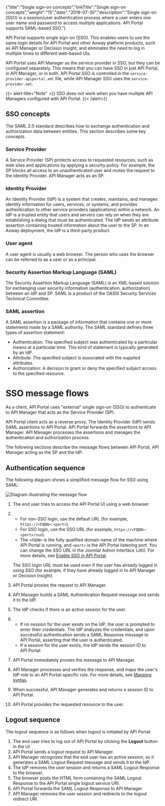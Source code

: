 {"title":"Single sign-on concepts","linkTitle":"Single sign-on concepts","weight":"15","date":"2019-07-30","description":"Single sign-on (SSO) is a session/user authentication process where a user enters one user name and password to access multiple applications. API Portal supports SAML-based SSO."}

API Portal supports single sign-on (SSO). This enables users to use the same login details for API Portal and other Axway platform products, such as API Manager or Decision Insight, and eliminates the need to log in multiple times to different web-based UIs.

API Portal uses API Manager as the service provider in SSO, but they can be configured separately. This means that you can have SSO in just API Portal, in API Manager, or in both. API Portal SSO is controlled in the `service-provider-apiportal.xml` file, while API Manager SSO uses the `service-provider.xml`.

{{< alert title="Note" >}}
SSO does not work when you have multiple API Managers configured with API Portal.
{{< /alert>}}

SSO concepts
------------

The SAML 2.0 standard describes how to exchange authentication and authorization data between entities. This section describes some key concepts.

### Service Provider

A Service Provider (SP) protects access to requested resources, such as web sites and applications by applying a security policy. For example, the SP blocks all access to an unauthenticated user and routes the request to the Identity Provider. API Manager acts as an SP.

### Identity Provider

An Identity Provider (IdP) is a system that creates, maintains, and manages identity information for users, services, or systems, and provides authentication to other service providers (applications) within a network. An IdP is a trusted entity that users and servers can rely on when they are establishing a dialog that must be authenticated. The IdP sends an attribute assertion containing trusted information about the user to the SP. In an Axway deployment, the IdP is a third-party product.

### User agent

A user agent is usually a web browser. The person who uses the browser can be referred to as a user or as a principal.

### Security Assertion Markup Language (SAML)

The Security Assertion Markup Language (SAML) is an XML-based solution for exchanging user security information (authentication, authorization) between an IdP and SP. SAML is a product of the OASIS Security Services Technical Committee.

### SAML assertion

A SAML assertion is a package of information that contains one or more statements made by a SAML authority. The SAML standard defines three types of assertion statement:

-   Authentication: The specified subject was authenticated by a particular means at a particular time. This kind of statement is typically generated by an IdP.
-   Attribute: The specified subject is associated with the supplied attributes.
-   Authorization: A decision to grant or deny the specified subject access to the specified resource.

# SSO message flows

As a client, API Portal uses "external” single sign-on (SSO) to authenticate to API Manager that acts as the Service Provider (SP).

API Portal client acts as a reverse proxy. The Identity Provider (IdP) sends SAML assertions to API Portal. API Portal forwards the assertions to API Manager. API Manager processes the assertions and manages the authentication and authorization process.

The following sections describe the message flows between API Portal, API Manager acting as the SP and the IdP.

Authentication sequence
-----------------------

The following diagram shows a simplified message flow for SSO using SAML:

![Diagram illustrating the message flow](/Images/APIPortal/API_Portal_SSO.png)

1.  The end user tries to access the API Portal UI using a web browser:
2.  -   For non-SSO login, use the default URL (for example, `https://<FQDN>:<port>`).
    -   For SSO login, use the SSO URL (for example, `https://<FQDN>:<port>/sso`).
    -   The `<FQDN>` is the fully qualified domain name of the machine where API Portal is running, and `<port>` is the API Portal listening port. You can change the SSO URL in the Joomla! Admin Interface (JAI). For more details, see [Enable SSO in API Portal](API_Portal_sso_enable.htm).

    The SSO login URL must be used even if the user has already logged in using SSO (for example, if they have already logged in to API Manager or Decision Insight).

3.  API Portal proxies the request to API Manager.
4.  API Manager builds a SAML Authentication Request message and sends it to the IdP.
5.  The IdP checks if there is an active session for the user.
6.  -   If no session for the user exists on the IdP, the user is prompted to enter their credentials. The IdP analyzes the credentials, and upon successful authentication sends a SAML Response message to API Portal, asserting that the user is authenticated.
    -   If a session for the user exists, the IdP sends the session ID to API Portal.

7.  API Portal immediately proxies the message to API Manager.
8.  API Manager processes and verifies the response, and maps the user's IdP role to an API Portal-specific role. For more details, see [Mapping syntax](API_Portal_sso_mapping.htm).
9.  When successful, API Manager generates and returns a session ID to API Portal.
10. API Portal provides the requested resource to the user.

Logout sequence
---------------

The logout sequence is as follows when logout is initiated by API Portal:

1.  The end user tries to log out of API Portal by clicking the **Logout** button in the UI.
2.  API Portal sends a logout request to API Manager.
3.  API Manager recognizes that the end user has an active session, so it generates a SAML Logout Request message and sends it to the IdP.
4.  The IdP removes the user session and returns a SAML Logout Response to the browser.
5.  The browser posts the HTML form containing the SAML Logout Response to the API Portal single logout service URI.
6.  API Portal forwards the SAML Logout Response to API Manager
7.  API Manager removes the user session and redirects to the logout redirect URI.

